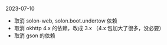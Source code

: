 
2023-07-10

* 取消 solon-web, solon.boot.undertow 依赖
* 取消 okhttp 4.x 的依赖，改成 3.x （4.x 包加大了很多，没必要）
* 取消 gson 的依赖